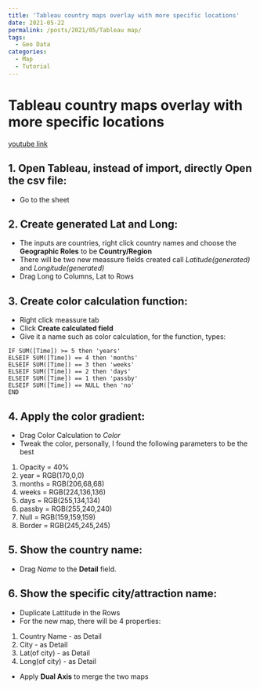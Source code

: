 ```yaml
---
title: 'Tableau country maps overlay with more specific locations'
date: 2021-05-22
permalink: /posts/2021/05/Tableau map/
tags:
  - Geo Data
categories:
  - Map
  - Tutorial
---
```



Tableau country maps overlay with more specific locations
======

[youtube link](https://www.youtube.com/watch?v=KDMGS9eE8ks) 

## 1. Open Tableau, instead of import, directly **Open** the csv file:
- Go to the sheet

## 2. Create generated Lat and Long:
- The inputs are countries, right click country names and choose the **Geographic Roles** to be **Country/Region**
- There will be two new meassure fields created call *Latitude(generated)* and *Longitude(generated)*
- Drag Long to Columns, Lat to Rows

## 3. Create color calculation function:
- Right click meassure tab
- Click **Create calculated field**
- Give it a name such as color calculation, for the function, types:
```
IF SUM([Time]) >= 5 then 'years'
ELSEIF SUM([Time]) == 4 then 'months'
ELSEIF SUM([Time]) == 3 then 'weeks'
ELSEIF SUM([Time]) == 2 then 'days'
ELSEIF SUM([Time]) == 1 then 'passby'
ELSEIF SUM([Time]) == NULL then 'no'
END
```


## 4. Apply the color gradient:
- Drag Color Calculation to *Color*
- Tweak the color, personally, I found the following parameters to be the best
1. Opacity = 40%
2. year = RGB(170,0,0)
3. months = RGB(206,68,68)
4. weeks = RGB(224,136,136)
5. days = RGB(255,134,134)
6. passby = RGB(255,240,240)
7. Null = RGB(159,159,159)
8. Border = RGB(245,245,245)

## 5. Show the country name:
- Drag *Name* to the **Detail** field.

## 6. Show the specific city/attraction name:
- Duplicate Lattitude in the Rows
- For the new map, there will be 4 properties:
1. Country Name - as Detail
2. City - as Detail
3. Lat(of city) - as Detail
4. Long(of city) - as Detail
- Apply **Dual Axis** to merge the two maps

